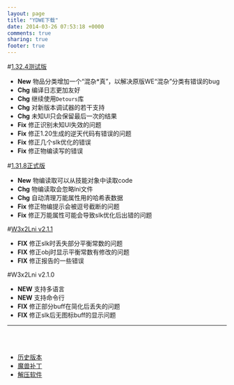 ```yaml
---
layout: page
title: "YDWE下载"
date: 2014-03-26 07:53:18 +0000
comments: true
sharing: true
footer: true
---
```


#[1.32.4测试版](https://pan.baidu.com/s/1lRZNFGDw5P2ZRW2ttgyqbg)

* **New** 物品分类增加一个“混杂*真”，以解决原版WE“混杂”分类有错误的bug
* **Chg** 编译日志更加友好
* **Chg** 继续使用`Detours`库
* **Chg** 对新版本调试器的若干支持
* **Chg** 未知UI只会保留最后一次的结果
* **Fix** 修正识别未知UI失效的问题
* **Fix** 修正1.20生成的逆天代码有错误的问题
* **Fix** 修正几个slk优化的错误
* **Fix** 修正物编读写的错误

#[1.31.8正式版](http://pan.baidu.com/s/1pLBeFrX)

* **New** 物编读取可以从技能对象中读取code
* **Chg** 物编读取会忽略lni文件
* **Chg** 自动清理万能属性用的哈希表数据
* **Fix** 修正物编提示会被逗号截断的问题
* **Fix** 修正万能属性可能会导致slk优化后出错的问题


#[W3x2Lni v2.1.1]( https://pan.baidu.com/s/1ap97Xp2S4QI0Liz0_zKcwg)

* **FIX** 修正slk时丢失部分平衡常数的问题
* **FIX** 修正obj时显示平衡常数有修改的问题
* **FIX** 修正报告的一些错误
    
#W3x2Lni v2.1.0

* **NEW** 支持多语言
* **NEW** 支持命令行
* **FIX** 修正部分buff在简化后丢失的问题
* **FIX** 修正slk后无图标buff的显示问题
     
---

<br><br>

* [历史版本](http://pan.baidu.com/share/link?shareid=401650&uk=3389291567)
* [魔兽补丁](http://pan.baidu.com/share/link?shareid=401621&uk=3389291567)
* [解压软件](http://sparanoid.com/lab/7z/)
